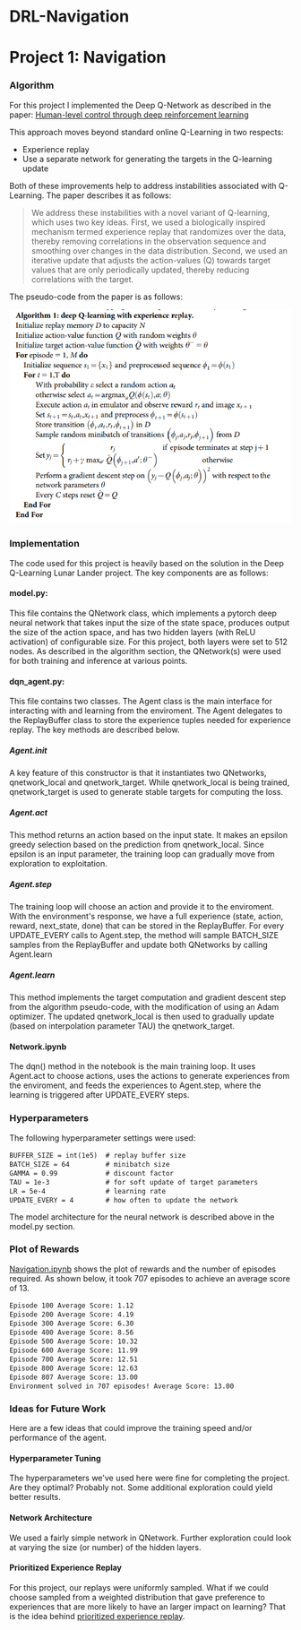 # DRL-Navigation

[//]: # (Image References)

[image1]: https://user-images.githubusercontent.com/10624937/42135619-d90f2f28-7d12-11e8-8823-82b970a54d7e.gif "Trained Agent"

# Project 1: Navigation

### Algorithm

For this project I implemented the Deep Q-Network as described in the paper: [Human-level control through deep reinforcement
learning](https://storage.googleapis.com/deepmind-media/dqn/DQNNaturePaper.pdf)

This approach moves beyond standard online Q-Learning in two respects:
* Experience replay
* Use a separate network for generating the targets in the Q-learning update

Both of these improvements help to address instabilities associated with Q-Learning.  The paper describes it as follows:

> We address these instabilities with a novel variant of Q-learning, which
> uses two key ideas. First, we used a biologically inspired mechanism
> termed experience replay that randomizes over the data, thereby
> removing correlations in the observation sequence and smoothing over
> changes in the data distribution. Second, we used
> an iterative update that adjusts the action-values (Q) towards target
> values that are only periodically updated, thereby reducing correlations
> with the target.

The pseudo-code from the paper is as follows:

![alg](screencapture.png)

### Implementation

The code used for this project is heavily based on the solution in the Deep Q-Learning Lunar Lander project.  The key components are as follows:

#### model.py:  
This file contains the QNetwork class, which implements a pytorch deep neural network that takes input the size of the state space, produces output the size of the action space, and has two hidden layers (with ReLU activation) of configurable size.  For this project, both layers were set to 512 nodes.  As described in the algorithm section, the QNetwork(s) were used for both training and inference at various points.

#### dqn_agent.py:
This file contains two classes.  The Agent class is the main interface for interacting with and learning from the enviroment.  The Agent delegates to the ReplayBuffer class to store the experience tuples needed for experience replay.  The key methods are described below.
##### Agent.__init__
A key feature of this constructor is that it instantiates two QNetworks, qnetwork_local and qnetwork_target.  While qnetwork_local is being trained, qnetwork_target is used to generate stable targets for computing the loss.
##### Agent.act
This method returns an action based on the input state.  It makes an epsilon greedy selection based on the prediction from qnetwork_local.  Since epsilon is an input parameter, the training loop can gradually move from exploration to exploitation.
##### Agent.step
The training loop will choose an action and provide it to the enviroment.  With the environment's response, we have a full experience (state, action, reward, next_state, done) that can be stored in the ReplayBuffer.  For every UPDATE_EVERY calls to Agent.step, the method will sample BATCH_SIZE samples from the ReplayBuffer and update both QNetworks by calling Agent.learn
##### Agent.learn
This method implements the target computation and gradient descent step from the algorithm pseudo-code, with the modification of using an Adam optimizer.  The updated qnetwork_local is then used to gradually update (based on interpolation parameter TAU) the qnetwork_target.
#### Network.ipynb
The dqn() method in the notebook is the main training loop.  It uses Agent.act to choose actions, uses the actions to generate experiences from the enviroment, and feeds the experiences to Agent.step, where the learning is triggered after UPDATE_EVERY steps.
### Hyperparameters
The following hyperparameter settings were used:
```
BUFFER_SIZE = int(1e5)  # replay buffer size
BATCH_SIZE = 64         # minibatch size
GAMMA = 0.99            # discount factor
TAU = 1e-3              # for soft update of target parameters
LR = 5e-4               # learning rate 
UPDATE_EVERY = 4        # how often to update the network
```
The model architecture for the neural network is described above in the model.py section.

### Plot of Rewards
[Navigation.ipynb](https://github.com/stevenapsel/DRL-Navigation/blob/main/Navigation.ipynb) shows the plot of rewards and the number of episodes required.  As shown below, it took 707 episodes to achieve an average score of 13.
```
Episode 100	Average Score: 1.12
Episode 200	Average Score: 4.19
Episode 300	Average Score: 6.30
Episode 400	Average Score: 8.56
Episode 500	Average Score: 10.32
Episode 600	Average Score: 11.99
Episode 700	Average Score: 12.51
Episode 800	Average Score: 12.63
Episode 807	Average Score: 13.00
Environment solved in 707 episodes!	Average Score: 13.00
```

### Ideas for Future Work
Here are a few ideas that could improve the training speed and/or performance of the agent.
#### Hyperparameter Tuning
The hyperparameters we've used here were fine for completing the project.  Are they optimal?  Probably not.  Some additional exploration could yield better results.
#### Network Architecture
We used a fairly simple network in QNetwork.  Further exploration could look at varying the size (or number) of the hidden layers.
#### Prioritized Experience Replay
For this project, our replays were uniformly sampled.  What if we could choose sampled from a weighted distribution that gave preference to experiences that are more likely to have an larger impact on learning?  That is the idea behind [prioritized experience replay](https://arxiv.org/abs/1511.05952).
